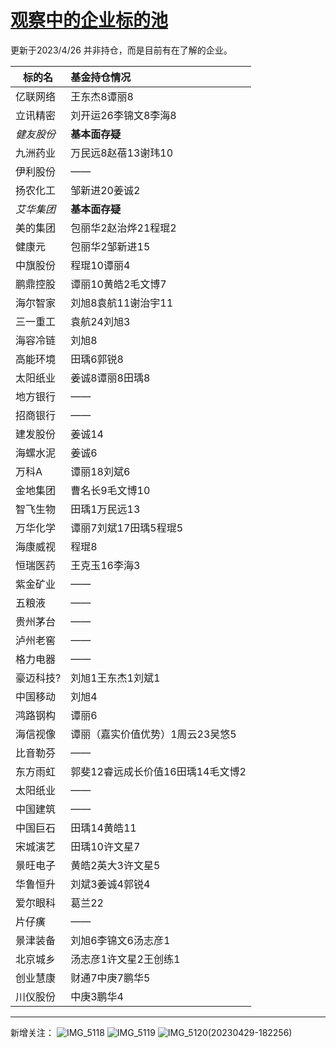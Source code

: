 # [观察中的企业标的池](https://github.com/yuuko0623/valueinvestment/issues/8)

更新于2023/4/26
并非持仓，而是目前有在了解的企业。

| 标的名         | 基金持仓情况                      |
| -------------- | :-------------------------------- |
| 亿联网络       | 王东杰8谭丽8                      |
| 立讯精密       | 刘开运26李锦文8李海8              |
| *健友股份*     | **基本面存疑**                    |
| 九洲药业       | 万民远8赵蓓13谢玮10               |
| 伊利股份       | ——                                |
| 扬农化工       | 邹新进20姜诚2                     |
| *艾华集团*     | **基本面存疑**                    |
| 美的集团       | 包丽华2赵治烨21程琨2              |
| 健康元         | 包丽华2邹新进15                   |
| 中旗股份       | 程琨10谭丽4                       |
| 鹏鼎控股       | 谭丽10黄皓2毛文博7                |
| 海尔智家       | 刘旭8袁航11谢治宇11               |
| 三一重工       | 袁航24刘旭3                       |
| 海容冷链       | 刘旭8                             |
| 高能环境       | 田瑀6郭锐8                        |
| 太阳纸业       | 姜诚8谭丽8田瑀8                   |
| 地方银行       | ——                                |
| 招商银行       | ——                                |
| 建发股份       | 姜诚14                            |
| 海螺水泥       | 姜诚6                             |
| 万科A          | 谭丽18刘斌6                       |
| 金地集团       | 曹名长9毛文博10                   |
| 智飞生物       | 田瑀1万民远13                     |
| 万华化学       | 谭丽7刘斌17田瑀5程琨5             |
| 海康威视       | 程琨8                             |
| 恒瑞医药       | 王克玉16李海3                     |
| 紫金矿业       | ——                                |
| 五粮液         | ——                                |
| 贵州茅台       | ——                                |
| 泸州老窖       | ——                                |
| 格力电器       | ——                                |
| 豪迈科技?      | 刘旭1王东杰1刘斌1                 |
| 中国移动       | 刘旭4                             |
| 鸿路钢构       | 谭丽6                             |
| 海信视像       | 谭丽（嘉实价值优势）1周云23吴悠5  |
| 比音勒芬       | ——                                |
| 东方雨虹       | 郭斐12睿远成长价值16田瑀14毛文博2 |
| 太阳纸业       | ——                                |
| 中国建筑       | ——                                |
| 中国巨石       | 田瑀14黄皓11                      |
| 宋城演艺       | 田瑀10许文星7                     |
| 景旺电子       | 黄皓2英大3许文星5                 |
| 华鲁恒升       | 刘斌3姜诚4郭锐4                   |
| 爱尔眼科       | 葛兰22                            |
| 片仔癀         | ——                                |
| 景津装备       | 刘旭6李锦文6汤志彦1               |
| 北京城乡       | 汤志彦1许文星2王创练1             |
| 创业慧康       | 财通7中庚7鹏华5                   |
| 川仪股份       | 中庚3鹏华4                        |

---

新增关注：
![IMG_5118](https://user-images.githubusercontent.com/29622147/235297844-c51630e0-3fe4-429f-abc9-d9a45b66c526.PNG)
![IMG_5119](https://user-images.githubusercontent.com/29622147/235297845-77d07177-fb43-4eab-a4a8-3d423564f30a.PNG)
![IMG_5120(20230429-182256)](https://user-images.githubusercontent.com/29622147/235297846-f8735992-f5a6-4265-ac54-5aa99151b7a8.PNG)
